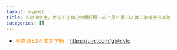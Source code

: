 ```yaml
---
layout: mypost
title: 长时间久坐，为何不让自己的腰舒服一点？黑白调E3人体工学椅使用体验
categories: []
---
```


- <font color="#FF8C00">黑白调E3人体工学椅：</font><https://u.jd.com/gb1dvIc>